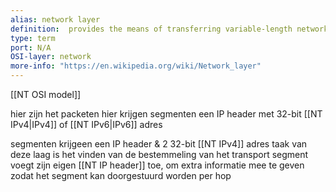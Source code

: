 ```yaml
---
alias: network layer
definition:  provides the means of transferring variable-length network packets from a source to a destination host via one or more networks
type: term
port: N/A
OSI-layer: network
more-info: "https://en.wikipedia.org/wiki/Network_layer"
---
```


[[NT OSI model]]

hier zijn het packeten
hier krijgen segmenten een IP header met 32-bit [[NT IPv4|IPv4]] of [[NT IPv6|IPv6]] adres

segmenten krijgeen een IP header & 2 32-bit [[NT IPv4]] adres
   taak van deze laag is het vinden van de bestemmeling van het transport segment
   voegt zijn eigen [[NT IP header]] toe, om extra informatie mee te geven zodat het segment kan doorgestuurd worden per hop